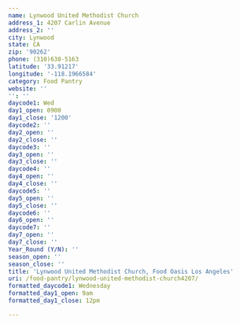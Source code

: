 ```yaml
---
name: Lynwood United Methodist Church
address_1: 4207 Carlin Avenue
address_2: ''
city: Lynwood
state: CA
zip: '90262'
phone: (310)638-5163
latitude: '33.91217'
longitude: '-118.1966584'
category: Food Pantry
website: ''
'': ''
daycode1: Wed
day1_open: 0900
day1_close: '1200'
daycode2: ''
day2_open: ''
day2_close: ''
daycode3: ''
day3_open: ''
day3_close: ''
daycode4: ''
day4_open: ''
day4_close: ''
daycode5: ''
day5_open: ''
day5_close: ''
daycode6: ''
day6_open: ''
daycode7: ''
day7_open: ''
day7_close: ''
Year_Round (Y/N): ''
season_open: ''
season_close: ''
title: 'Lynwood United Methodist Church, Food Oasis Los Angeles'
uri: /food-pantry/lynwood-united-methodist-church4207/
formatted_daycode1: Wednesday
formatted_day1_open: 9am
formatted_day1_close: 12pm

---
```

